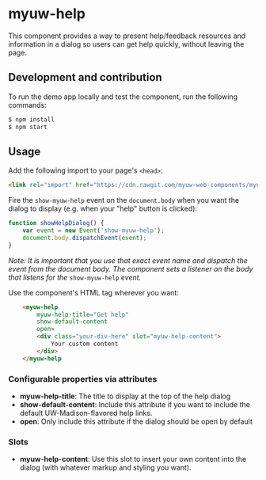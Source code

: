 # myuw-help

This component provides a way to present help/feedback resources and information in a dialog so users can get help quickly, without leaving the page.

## Development and contribution

To run the demo app locally and test the component, run the following commands:

```bash
$ npm install
$ npm start
```

## Usage

Add the following import to your page's `<head>`:

```html
<link rel="import" href="https://cdn.rawgit.com/myuw-web-components/myuw-help/7cbe3268/myuw-help.html">
```

Fire the `show-myuw-help` event on the `document.body` when you want the dialog to display (e.g. when your "help" button is clicked):

```js
function showHelpDialog() {
    var event = new Event('show-myuw-help');
    document.body.dispatchEvent(event);
}
```

*Note: It is important that you use that exact event name and dispatch the event from the document body. The component sets a listener on the body that listens for the* `show-myuw-help` *event.*

Use the component's HTML tag wherever you want:

```html
    <myuw-help
        myuw-help-title="Get help"
        show-default-content
        open>
        <div class="your-div-here" slot="myuw-help-content">
            Your custom content
        </div>
    </myuw-help
```

### Configurable properties via attributes

- **myuw-help-title**: The title to display at the top of the help dialog
- **show-default-content**: Include this attribute if you want to include the default UW-Madison-flavored help links.
- **open**: Only include this attribute if the dialog should be open by default

### Slots

- **myuw-help-content**: Use this slot to insert your own content into the dialog (with whatever markup and styling you want).